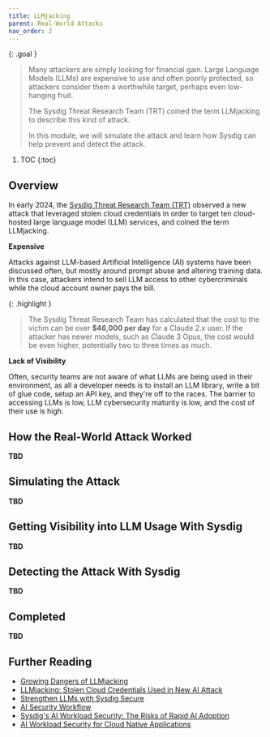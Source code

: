 ```yaml
---
title: LLMjacking
parent: Real-World Attacks
nav_order: 2
---
```


{: .goal }
>Many attackers are simply looking for financial gain. Large Language Models (LLMs) are expensive to use and often poorly protected, so attackers consider them a worthwhile target, perhaps even low-hanging fruit.
>
> The Sysdig Threat Research Team (TRT) coined the term LLMjacking to describe this kind of attack.
>
>In this module, we will simulate the attack and learn how Sysdig can help prevent and detect the attack.

1. TOC
{:toc}

## Overview

In early 2024, the [Sysdig Threat Research Team (TRT)](https://sysdig.com/blog/llmjacking-stolen-cloud-credentials-used-in-new-ai-attack/) observed a new attack that leveraged stolen cloud credentials in order to target ten cloud-hosted large language model (LLM) services, and coined the term LLMjacking. 

**Expensive**

Attacks against LLM-based Artificial Intelligence (AI) systems have been discussed often, but mostly around prompt abuse and altering training data. In this case, attackers intend to sell LLM access to other cybercriminals while the cloud account owner pays the bill.

{: .highlight }
>The Sysdig Threat Research Team has calculated that the cost to the victim can be over **$46,000 per day** for a Claude 2.x user. If the attacker has newer models, such as Claude 3 Opus, the cost would be even higher, potentially two to three times as much. 

**Lack of Visibility**

Often, security teams are not aware of what LLMs are being used in their environment, as all a developer needs is to install an LLM library, write a bit of glue code, setup an API key, and they're off to the races. The barrier to accessing LLMs is low, LLM cybersecurity maturity is low, and the cost of their use is high.

## How the Real-World Attack Worked

**TBD**

## Simulating the Attack

**TBD**

## Getting Visibility into LLM Usage With Sysdig

**TBD**

## Detecting the Attack With Sysdig

**TBD**

## Completed

**TBD**

## Further Reading


- [Growing Dangers of LLMjacking](https://sysdig.com/blog/growing-dangers-of-llmjacking/)
- [LLMjacking: Stolen Cloud Credentials Used in New AI Attack](https://sysdig.com/blog/llmjacking-stolen-cloud-credentials-used-in-new-ai-attack/)
- [Strengthen LLMs with Sysdig Secure](https://sysdig.com/blog/strengthen-llms-with-sysdig/)
- [AI Security Workflow](https://sysdig.com/ai-security-workflow/)
- [Sysdig's AI Workload Security: The Risks of Rapid AI Adoption](https://sysdig.com/blog/sysdigs-ai-workload-security-the-risks-of-rapid-ai-adoption/)
- [AI Workload Security for Cloud Native Applications](https://sysdig.com/blog/ai-workload-security-for-cnapp/)
